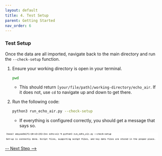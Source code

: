 ```yaml
---
layout: default
title: 4. Test Setup
parent: Getting Started
nav_order: 6
---
```


### Test Setup

Once the data are all imported, navigate back to the main directory and run the `--check-setup` function.

1. Ensure your working directory is open in your terminal.
   ```bash
   pwd
   ```
   
   * This should return `[your/file/path]/working-directory/echo_air`. If it does not, use `cd` to navigate up and down to get there.

2. Run the following code:
   ```bash
   python3 run_echo_air.py --check-setup
   ```
   * If everything is configured correctly, you should get a message that says so.

![Message that shows when configured correctly](https://github.com/echo-air-model/echo-air-model.github.io/blob/main/assets/getting_started/mac_os/copy_data_test_setup.png?raw=true)

[-- Next Step -->](https://echo-air-model.github.io/docs/running_model/running_model.html)
